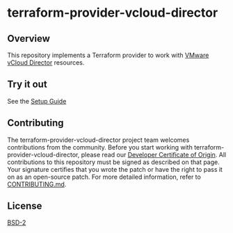 

# terraform-provider-vcloud-director

## Overview

This repository implements a Terraform provider to work with [VMware vCloud Director](https://www.vmware.com/products/vcloud-director.html) resources.

## Try it out

See the [Setup Guide](docs/SETUP.md)

## Contributing

The terraform-provider-vcloud-director project team welcomes contributions from the community. Before you start working with terraform-provider-vcloud-director, please read our [Developer Certificate of Origin](https://cla.vmware.com/dco). All contributions to this repository must be signed as described on that page. Your signature certifies that you wrote the patch or have the right to pass it on as an open-source patch. For more detailed information, refer to [CONTRIBUTING.md](CONTRIBUTING.md).

## License
[BSD-2](LICENSE.txt)
